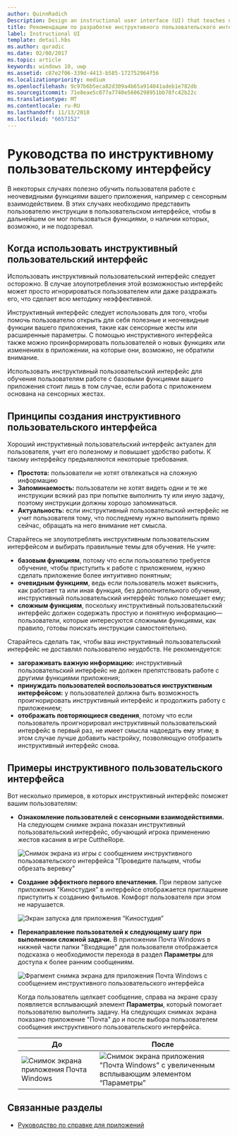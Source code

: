 ```yaml
---
author: QuinnRadich
Description: Design an instructional user interface (UI) that teaches users how to work with your UWP app.
title: Рекомендации по разработке инструктивного пользовательского интерфейса
label: Instructional UI
template: detail.hbs
ms.author: quradic
ms.date: 02/08/2017
ms.topic: article
keywords: windows 10, uwp
ms.assetid: c87e2f06-339d-4413-b585-172752964f56
ms.localizationpriority: medium
ms.openlocfilehash: 9c97b6b5eca82d309a4b65a914041adeb1e782db
ms.sourcegitcommit: 71e8eae5c077a7740e5606298951bb78fc42b22c
ms.translationtype: MT
ms.contentlocale: ru-RU
ms.lasthandoff: 11/13/2018
ms.locfileid: "6657152"
---
```

# <a name="instructional-ui-guidelines"></a>Руководства по инструктивному пользовательскому интерфейсу



В некоторых случаях полезно обучить пользователя работе с неочевидными функциями вашего приложения, например с сенсорным взаимодействием. В этих случаях необходимо представить пользователю инструкции в пользовательском интерфейсе, чтобы в дальнейшем он мог пользоваться функциями, о наличии которых, возможно, и не подозревал.

## <a name="when-to-use-instructional-ui"></a>Когда использовать инструктивный пользовательский интерфейс

Использовать инструктивный пользовательский интерфейс следует осторожно. В случае злоупотребления этой возможностью интерфейс может просто игнорироваться пользователем или даже раздражать его, что сделает всю методику неэффективной.

Инструктивный интерфейс следует использовать для того, чтобы помочь пользователю открыть для себя полезные и неочевидные функции вашего приложения, такие как сенсорные жесты или расширенные параметры. С помощью инструктивного интерфейса также можно проинформировать пользователей о новых функциях или изменениях в приложении, на которые они, возможно, не обратили внимание.

Использовать инструктивный пользовательский интерфейс для обучения пользователям работе с базовыми функциями вашего приложения стоит лишь в том случае, если работа с приложением основана на сенсорных жестах.

## <a name="principles-of-writing-instructional-ui"></a>Принципы создания инструктивного пользовательского интерфейса

Хороший инструктивный пользовательский интерфейс актуален для пользователя, учит его полезному и повышает удобство работы. К такому интерфейсу предъявляются некоторые требования.

-   **Простота:** пользователи не хотят отвлекаться на сложную информацию
-   **Запоминаемость:** пользователи не хотят видеть одни и те же инструкции всякий раз при попытке выполнить ту или иную задачу, поэтому инструкции должны хорошо запоминаться.
-   **Актуальность:** если инструктивный пользовательский интерфейс не учит пользователя тому, что последнему нужно выполнить прямо сейчас, обращать на него внимание нет смысла.

Старайтесь не злоупотреблять инструктивным пользовательским интерфейсом и выбирать правильные темы для обучения. Не учите:

-   **базовым функциям**, потому что если пользователю требуется обучение, чтобы приступить к работе с приложением, нужно сделать приложение более интуитивно понятным;
-   **очевидным функциям**, ведь если пользователь может выяснить, как работает та или иная функция, без дополнительного обучения, инструктивный пользовательский интерфейс только помешает ему;
-   **сложным функциям**, поскольку инструктивный пользовательский интерфейс должен содержать простую и понятную информацию— пользователи, которые интересуются сложными функциями, как правило, готовы поискать инструкции самостоятельно.

Старайтесь сделать так, чтобы ваш инструктивный пользовательский интерфейс не доставлял пользователю неудобств. Не рекомендуется:

-   **загораживать важную информацию:** инструктивный пользовательский интерфейс не должен препятствовать работе с другими функциями приложения;
-   **принуждать пользователей воспользоваться инструктивным интерфейсом:** у пользователей должна быть возможность проигнорировать инструктивный интерфейс и продолжить работу с приложением;
-   **отображать повторяющиеся сведения**, потому что если пользователь проигнорировал инструктивный пользовательский интерфейс в первый раз, не имеет смысла надоедать ему этим; в этом случае лучше добавить настройку, позволяющую отобразить инструктивный интерфейс снова.

## <a name="examples-of-instructional-ui"></a>Примеры инструктивного пользовательского интерфейса

Вот несколько примеров, в которых инструктивный интерфейс поможет вашим пользователям:

-   **Ознакомление пользователей с сенсорными взаимодействиями.** На следующем снимке экрана показан инструктивный пользовательский интерфейс, обучающий игрока применению жестов касания в игре CuttheRope.

    ![Снимок экрана из игры с сообщением инструктивного пользовательского интерфейса "Проведите пальцем, чтобы обрезать веревку"](images/in-game-controls-3.png)

-   **Создание эффектного первого впечатления.** При первом запуске приложения "Киностудия" в интерфейсе отображается приглашение приступить к созданию фильмов. Комфорт пользователя при этом не нарушается.

    ![Экран запуска для приложения “Киностудия”](images/instructional-ui-movie.png)

-   **Перенаправление пользователей к следующему шагу при выполнении сложной задачи.** В приложении Почта Windows в нижней части папки "Входящие" для пользователя отображается подсказка о необходимости перехода в раздел **Параметры** для доступа к более ранним сообщениям.

    ![Фрагмент снимка экрана для приложения Почта Windows с сообщением инструктивного пользовательского интерфейса](images/instructional-ui-mail-inbox.png)

    Когда пользователь щелкает сообщение, справа на экране сразу появляется всплывающий элемент **Параметры**, который помогает пользователю выполнить задачу. На следующих снимках экрана показано приложение "Почта" до и после выбора пользователем сообщения инструктивного пользовательского интерфейса.

    | До                                                               | После                                                                                                        |
    |----------------------------------------------------------------------|--------------------------------------------------------------------------------------------------------------|
    | ![Снимок экрана приложения Почта Windows](images/instructional-ui-mail.png) | ![Снимок экрана приложения "Почта Windows" с увеличенным всплывающим элементом “Параметры”](images/instructional-ui-mail-flyout.png) |

## <a name="related-articles"></a>Связанные разделы

* [Руководство по справке для приложений](guidelines-for-app-help.md)
